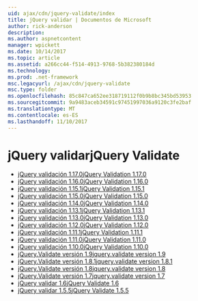 ```yaml
---
uid: ajax/cdn/jquery-validate/index
title: jQuery validar | Documentos de Microsoft
author: rick-anderson
description: 
ms.author: aspnetcontent
manager: wpickett
ms.date: 10/14/2017
ms.topic: article
ms.assetid: a266cc44-f514-4913-9768-5b382380184d
ms.technology: 
ms.prod: .net-framework
msc.legacyurl: /ajax/cdn/jquery-validate
msc.type: folder
ms.openlocfilehash: 85c847ca652ee318719112f0b9b8bc345bd53953
ms.sourcegitcommit: 9a9483aceb34591c97451997036a9120c3fe2baf
ms.translationtype: MT
ms.contentlocale: es-ES
ms.lasthandoff: 11/10/2017
---
```

<a name="jquery-validate"></a><span data-ttu-id="8b3e5-102">jQuery validar</span><span class="sxs-lookup"><span data-stu-id="8b3e5-102">jQuery Validate</span></span>
====================
- [<span data-ttu-id="8b3e5-103">jQuery validación 1.17.0</span><span class="sxs-lookup"><span data-stu-id="8b3e5-103">jQuery Validation 1.17.0</span></span>](cdnjqueryvalidate1170.md)
- [<span data-ttu-id="8b3e5-104">jQuery validación 1.16.0</span><span class="sxs-lookup"><span data-stu-id="8b3e5-104">jQuery Validation 1.16.0</span></span>](cdnjqueryvalidate1160.md)
- [<span data-ttu-id="8b3e5-105">jQuery validación 1.15.1</span><span class="sxs-lookup"><span data-stu-id="8b3e5-105">jQuery Validation 1.15.1</span></span>](cdnjqueryvalidate1151.md)
- [<span data-ttu-id="8b3e5-106">jQuery validación 1.15.0</span><span class="sxs-lookup"><span data-stu-id="8b3e5-106">jQuery Validation 1.15.0</span></span>](cdnjqueryvalidate1150.md)
- [<span data-ttu-id="8b3e5-107">jQuery validación 1.14.0</span><span class="sxs-lookup"><span data-stu-id="8b3e5-107">jQuery Validation 1.14.0</span></span>](cdnjqueryvalidate1140.md)
- [<span data-ttu-id="8b3e5-108">jQuery validación 1.13.1</span><span class="sxs-lookup"><span data-stu-id="8b3e5-108">jQuery Validation 1.13.1</span></span>](cdnjqueryvalidate1131.md)
- [<span data-ttu-id="8b3e5-109">jQuery validación 1.13.0</span><span class="sxs-lookup"><span data-stu-id="8b3e5-109">jQuery Validation 1.13.0</span></span>](cdnjqueryvalidate1130.md)
- [<span data-ttu-id="8b3e5-110">jQuery validación 1.12.0</span><span class="sxs-lookup"><span data-stu-id="8b3e5-110">jQuery Validation 1.12.0</span></span>](cdnjqueryvalidate1120.md)
- [<span data-ttu-id="8b3e5-111">jQuery validación 1.11.1</span><span class="sxs-lookup"><span data-stu-id="8b3e5-111">jQuery Validation 1.11.1</span></span>](cdnjqueryvalidate1111.md)
- [<span data-ttu-id="8b3e5-112">jQuery validación 1.11.0</span><span class="sxs-lookup"><span data-stu-id="8b3e5-112">jQuery Validation 1.11.0</span></span>](cdnjqueryvalidate111.md)
- [<span data-ttu-id="8b3e5-113">jQuery validación 1.10.0</span><span class="sxs-lookup"><span data-stu-id="8b3e5-113">jQuery Validation 1.10.0</span></span>](cdnjqueryvalidate110.md)
- [<span data-ttu-id="8b3e5-114">jQuery.Validate versión 1.9</span><span class="sxs-lookup"><span data-stu-id="8b3e5-114">jquery.validate version 1.9</span></span>](cdnjqueryvalidate19.md)
- [<span data-ttu-id="8b3e5-115">jQuery.Validate versión 1.8.1</span><span class="sxs-lookup"><span data-stu-id="8b3e5-115">jquery.validate version 1.8.1</span></span>](cdnjqueryvalidate181.md)
- [<span data-ttu-id="8b3e5-116">jQuery.Validate versión 1.8</span><span class="sxs-lookup"><span data-stu-id="8b3e5-116">jquery.validate version 1.8</span></span>](cdnjqueryvalidate18.md)
- [<span data-ttu-id="8b3e5-117">jQuery.Validate versión 1.7</span><span class="sxs-lookup"><span data-stu-id="8b3e5-117">jquery.validate version 1.7</span></span>](cdnjqueryvalidate17.md)
- [<span data-ttu-id="8b3e5-118">jQuery validar 1.6</span><span class="sxs-lookup"><span data-stu-id="8b3e5-118">jQuery Validate 1.6</span></span>](cdnjqueryvalidate16.md)
- [<span data-ttu-id="8b3e5-119">jQuery validar 1.5.5</span><span class="sxs-lookup"><span data-stu-id="8b3e5-119">jQuery Validate 1.5.5</span></span>](cdnjqueryvalidate155.md)
